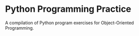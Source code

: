 # Python Programming Practice
A compilation of Python program exercises for Object-Oriented Programming.
